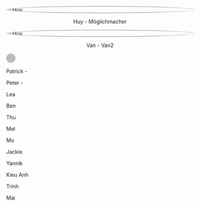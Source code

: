 

<img alt="Huy" src="{{ site.url }}/image/team/huy.jpg" style="border-radius: 50%;width: auto; height: auto;max-height: 180px;border:solid grey 1px; display: block;margin-left: auto;margin-right: auto;">
<p style="text-align: center;">Huy - Möglichmacher</p>


<img alt="Huy" src="{{ site.url }}/image/logo_tafelnet_transparent.png" style="border-radius: 50%;width: auto; height: auto;max-height: 180px;border:solid grey 1px; display: block;margin-left: auto;margin-right: auto;">
<p style="text-align: center;">Van - Van2</p>



<span style="height: 25px;
  width: 25px;
  background-color: #bbb;
  border-radius: 50%;
  display: inline-block;"></span>

Patrick - 

Peter -

Lea

Ben

Thu

Mel

Mo

Jackie

Yannik

Kieu Anh

Trinh

Mai
